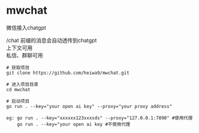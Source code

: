 # mwchat
微信接入chatgpt

/chat 前缀的消息会自动透传到chatgpt</br>
上下文可用</br>
私信、群聊可用</br>


```
# 获取项目
git clone https://github.com/heiwa9/mwchat.git

# 进入项目目录
cd mwchat

# 启动项目
go run . --key="your open ai key" --proxy="your proxy address"

eg: go run . --key="xxxxxx123xxxsds" --proxy="127.0.0.1:7890" #使用代理
    go run . --key="your open ai key #不使用代理
```
